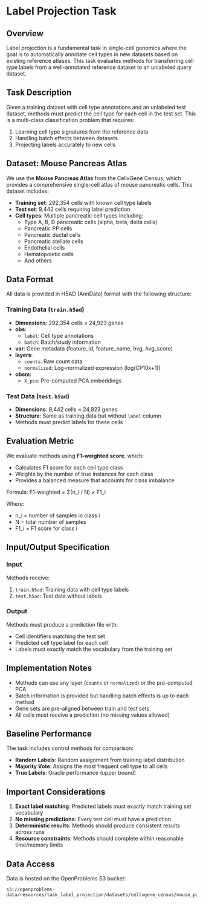 # Label Projection Task

## Overview
Label projection is a fundamental task in single-cell genomics where the goal is to automatically annotate cell types in new datasets based on existing reference atlases. This task evaluates methods for transferring cell type labels from a well-annotated reference dataset to an unlabeled query dataset.

## Task Description
Given a training dataset with cell type annotations and an unlabeled test dataset, methods must predict the cell type for each cell in the test set. This is a multi-class classification problem that requires:

1. Learning cell type signatures from the reference data
2. Handling batch effects between datasets
3. Projecting labels accurately to new cells

## Dataset: Mouse Pancreas Atlas
We use the **Mouse Pancreas Atlas** from the CellxGene Census, which provides a comprehensive single-cell atlas of mouse pancreatic cells. This dataset includes:

- **Training set**: 292,354 cells with known cell type labels
- **Test set**: 9,442 cells requiring label prediction
- **Cell types**: Multiple pancreatic cell types including:
  - Type A, B, D pancreatic cells (alpha, beta, delta cells)
  - Pancreatic PP cells
  - Pancreatic ductal cells
  - Pancreatic stellate cells
  - Endothelial cells
  - Hematopoietic cells
  - And others

## Data Format
All data is provided in H5AD (AnnData) format with the following structure:

### Training Data (`train.h5ad`)
- **Dimensions**: 292,354 cells × 24,923 genes
- **obs**: 
  - `label`: Cell type annotations
  - `batch`: Batch/study information
- **var**: Gene metadata (feature_id, feature_name, hvg, hvg_score)
- **layers**:
  - `counts`: Raw count data
  - `normalized`: Log-normalized expression (log(CP10k+1))
- **obsm**: 
  - `X_pca`: Pre-computed PCA embeddings

### Test Data (`test.h5ad`)
- **Dimensions**: 9,442 cells × 24,923 genes
- **Structure**: Same as training data but without `label` column
- Methods must predict labels for these cells

## Evaluation Metric
We evaluate methods using **F1-weighted score**, which:
- Calculates F1 score for each cell type class
- Weights by the number of true instances for each class
- Provides a balanced measure that accounts for class imbalance

Formula: F1-weighted = Σ(n_i / N) × F1_i

Where:
- n_i = number of samples in class i
- N = total number of samples
- F1_i = F1 score for class i

## Input/Output Specification

### Input
Methods receive:
1. `train.h5ad`: Training data with cell type labels
2. `test.h5ad`: Test data without labels

### Output
Methods must produce a prediction file with:
- Cell identifiers matching the test set
- Predicted cell type label for each cell
- Labels must exactly match the vocabulary from the training set

## Implementation Notes
- Methods can use any layer (`counts` or `normalized`) or the pre-computed PCA
- Batch information is provided but handling batch effects is up to each method
- Gene sets are pre-aligned between train and test sets
- All cells must receive a prediction (no missing values allowed)

## Baseline Performance
The task includes control methods for comparison:
- **Random Labels**: Random assignment from training label distribution
- **Majority Vote**: Assigns the most frequent cell type to all cells
- **True Labels**: Oracle performance (upper bound)

## Important Considerations
1. **Exact label matching**: Predicted labels must exactly match training set vocabulary
2. **No missing predictions**: Every test cell must have a prediction
3. **Deterministic results**: Methods should produce consistent results across runs
4. **Resource constraints**: Methods should complete within reasonable time/memory limits

## Data Access
Data is hosted on the OpenProblems S3 bucket:
```
s3://openproblems-data/resources/task_label_projection/datasets/cellxgene_census/mouse_pancreas_atlas/log_cp10k/
``` 